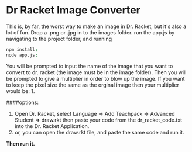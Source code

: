 
# Dr Racket Image Converter

This is, by far, the worst way to make an image in Dr. Racket, but it's also a lot of fun.
Drop a .png or .jpg in to the images folder. run the app.js by navigating to the project folder, and running


```sh
npm install;
node app.js;
```

You will be prompted to input the name of the image that you want to convert to dr. racket (the image must be in the image folder).
Then you will be prompted to give a multiplier in order to blow up the image.  If you want to keep the pixel size the same as the orginal image
then your multiplier would be: 1.

####options:

 1. Open Dr. Racket, select Language => Add Teachpack => Advanced Student => draw.rkt
then paste your code from the dr_racket_code.txt into the Dr. Racket Application.
 2. or, you can open the draw.rkt file, and paste the same code and run it.
 
**Then run it.**
